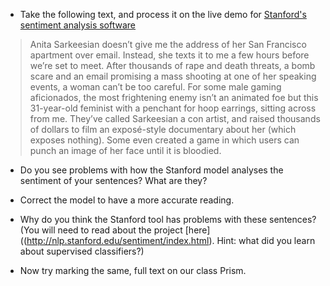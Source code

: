 * Take the following text, and process it on the live demo for [Stanford's sentiment analysis software](http://nlp.stanford.edu:8080/sentiment/rntnDemo.html)

> Anita Sarkeesian doesn’t give me the address of her San Francisco apartment over email. Instead, she texts it to me a few hours before we’re set to meet. After thousands of rape and death threats, a bomb scare and an email promising a mass shooting at one of her speaking events, a woman can’t be too careful. For some male gaming aficionados, the most frightening enemy isn’t an animated foe but this 31-year-old feminist with a penchant for hoop earrings, sitting across from me. They’ve called Sarkeesian a con artist, and raised thousands of dollars to film an exposé-style documentary about her (which exposes nothing). Some even created a game in which users can punch an image of her face until it is bloodied.

* Do you see problems with how the Stanford model analyses the sentiment of your sentences? What are they?

* Correct the model to have a more accurate reading.

* Why do you think the Stanford tool has problems with these sentences? (You will need to read about the project [here]((http://nlp.stanford.edu/sentiment/index.html). Hint: what did you learn about supervised classifiers?)

* Now try marking the same, full text on our class Prism.